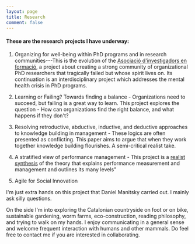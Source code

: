 ```yaml
---
layout: page
title: Research
comment: false
---
```


#### These are the research projects I have underway:

1. Organizing for well-being within PhD programs and in research communities---This is the evolution of the [Asociació d'investigadors en formació](http://www.aief.cat/), a project about creating a strong community of organizational PhD researchers that tragically failed but whose spirit lives on. Its continuation is an interdisciplinary project which addresses the mental health crisis in PhD programs.

1. Learning or Failing? Towards finding a balance - Organizations need to succeed, but failing is a great way to learn.
    This project explores the question - How can organizations find the right balance, and what happens if they don't?

1. Resolving retroductive, abductive, inductive, and deductive approaches to knowledge building in management - These logics
    are often presented as conflicting. This paper aims to argue that when they work together knowledge building flourishes. A
    semi-critical realist take.

1. A stratified view of performance management - This project is a [realist synthesis](https://www.betterevaluation.org/en/evaluation-options/realistsynthesis) of the theory that explains performance measurement and management and outlines its many levels"

1. Agile for Social Innovation

I'm just extra hands on this project that Daniel Manitsky carried out. I mainly ask silly questions.

On the side I'm into exploring the Catalonian countryside on foot or on bike, sustainable gardening, worm farms, eco-construction, reading philosophy, and trying to walk on my hands. I enjoy communicating in a general sense and welcome frequent interaction with humans and other mammals. Do feel free to contact me if you are interested in collaborating.

